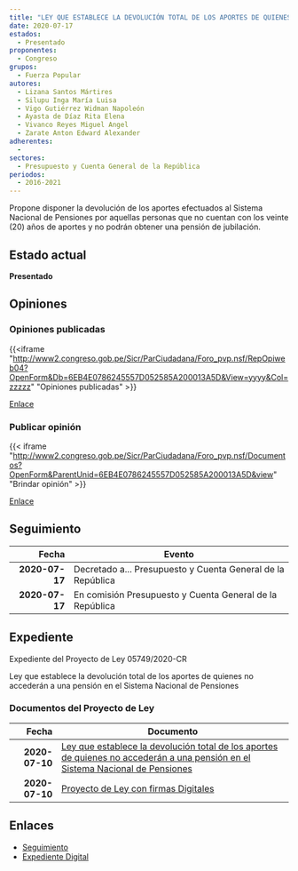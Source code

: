 ```yaml
---
title: "LEY QUE ESTABLECE LA DEVOLUCIÓN TOTAL DE LOS APORTES DE QUIENES NO ACCEDERAN A UNA PENSIÓN EN EL SISTEMA NACIONAL DE PÈNSIONES"
date: 2020-07-17
estados: 
  - Presentado
proponentes: 
  - Congreso
grupos: 
  - Fuerza Popular
autores: 
  - Lizana Santos Mártires
  - Silupu Inga María Luisa
  - Vigo Gutiérrez Widman Napoleón
  - Ayasta de Díaz Rita Elena
  - Vivanco Reyes Miguel Angel
  - Zarate Anton Edward Alexander
adherentes: 
  - 
sectores: 
  - Presupuesto y Cuenta General de la República
periodos: 
  - 2016-2021
---
```


Propone disponer la devolución de los aportes efectuados al Sistema Nacional de Pensiones por aquellas personas que no cuentan con los veinte (20) años de aportes y no podrán obtener una pensión de jubilación.


## Estado actual

**Presentado**

## Opiniones

### Opiniones publicadas

{{<iframe "http://www2.congreso.gob.pe/Sicr/ParCiudadana/Foro_pvp.nsf/RepOpiweb04?OpenForm&Db=6EB4E0786245557D052585A200013A5D&View=yyyy&Col=zzzzz" "Opiniones publicadas" >}}

[Enlace](http://www2.congreso.gob.pe/Sicr/ParCiudadana/Foro_pvp.nsf/RepOpiweb04?OpenForm&Db=6EB4E0786245557D052585A200013A5D&View=yyyy&Col=zzzzz)
### Publicar opinión

{{< iframe "http://www2.congreso.gob.pe/Sicr/ParCiudadana/Foro_pvp.nsf/Documentos?OpenForm&ParentUnid=6EB4E0786245557D052585A200013A5D&view" "Brindar opinión" >}}

[Enlace](http://www2.congreso.gob.pe/Sicr/ParCiudadana/Foro_pvp.nsf/Documentos?OpenForm&ParentUnid=6EB4E0786245557D052585A200013A5D&view)

## Seguimiento

| Fecha | Evento |
|------:|--------|
| **2020-07-17** | Decretado a... Presupuesto y Cuenta General de la República|
| **2020-07-17** | En comisión Presupuesto y Cuenta General de la República|


## Expediente

Expediente del Proyecto de Ley 05749/2020-CR

Ley que establece la devolución total de los aportes de quienes no accederán a una pensión en el Sistema Nacional de Pensiones


### Documentos del Proyecto de Ley

| Fecha | Documento |
|------:|--------|
| **2020-07-10** | [Ley que establece la devolución total de los aportes de quienes no accederán a una pensión en el Sistema Nacional de Pensiones](http://www.leyes.congreso.gob.pe/Documentos/2016_2021/Proyectos_de_Ley_y_de_Resoluciones_Legislativas/PL05749-20200710.pdf) |
| **2020-07-10** | [Proyecto de Ley con firmas Digitales](http://www.leyes.congreso.gob.pe/Documentos/2016_2021/Proyectos_de_Ley_y_de_Resoluciones_Legislativas/Proyectos_Firmas_digitales/PL05749.pdf) |

## Enlaces 

- [Seguimiento](http://www2.congreso.gob.pe/Sicr/TraDocEstProc/CLProLey2016.nsf/f7fff46988ca05b1052578e100829cc7/17cf8477c5bb7998052585a400578eb2?OpenDocument)
- [Expediente Digital](http://www2.congreso.gob.pe/Sicr/TraDocEstProc/CLProLey2016.nsf/f7fff46988ca05b1052578e100829cc7/17cf8477c5bb7998052585a400578eb2?OpenDocument&Click=05257FB7005EB655.eb71d0cf91d8294e05256cdf006b5706/$Body/0.1C6C)

